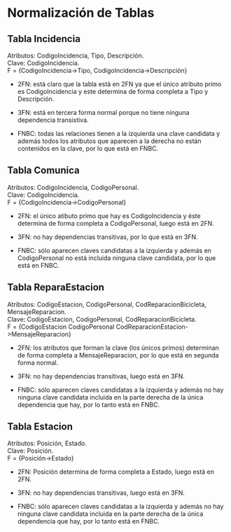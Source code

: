 # Normalización de Tablas

## Tabla Incidencia
Atributos: CodigoIncidencia, Tipo, Descripción.  
Clave: CodigoIncidencia.  
F = {CodigoIncidencia->Tipo, CodigoIncidencia->Descripción}  

- 2FN: está claro que la tabla está en 2FN ya que el único atributo primo es CodigoIncidencia y este determina de forma completa a Tipo y Descripción.  

- 3FN: está en tercera forma normal porque no tiene ninguna dependencia transistiva.  

- FNBC: todas las relaciones tienen a la izquierda una clave candidata y además todos los atributos que aparecen a la derecha no están contenidos en la clave, por lo que está en FNBC.  


## Tabla Comunica  
Atributos: CodigoIncidencia, CodigoPersonal.  
Clave: CodigoIncidencia.  
F = {CodigoIncidencia->CodigoPersonal}  

- 2FN: el único atibuto primo que hay es CodigoIncidencia y éste determina de forma completa a CodigoPersonal, luego está en 2FN.  

- 3FN: no hay dependencias transitivas, por lo que está en 3FN.  

- FNBC: sólo aparecen claves candidatas a la izquierda y además en CodigoPersonal no está incluida ninguna clave candidata, por lo que está en FNBC.


## Tabla ReparaEstacion
Atributos: CodigoEstacion, CodigoPersonal, CodReparacionBicicleta, MensajeReparacion.  
Clave: CodigoEstacion, CodigoPersonal, CodReparacionBicicleta.  
F = {CodigoEstacion CodigoPersonal CodReparacionEstacion->MensajeReparacion}  

- 2FN: los atributos que forman la clave (los únicos primos) determinan de forma completa a MensajeReparacion, por lo que está en segunda forma normal.  

- 3FN: no hay dependencias transitivas, luego está en 3FN.  

- FNBC: sólo aparecen claves candidatas a la izquierda y además no hay ninguna clave candidata incluida en la parte derecha de la única dependencia que hay, por lo tanto está en FNBC.


## Tabla Estacion
Atributos: Posición, Estado.  
Clave: Posición.  
F = {Posición->Estado}  

- 2FN: Posición determina de forma completa a Estado, luego está en 2FN.  

- 3FN: no hay dependencias transitivas, luego está en 3FN.  

- FNBC: sólo aparecen claves candidatas a la izquierda y además no hay ninguna clave candidata incluida en la parte derecha de la única dependencia que hay, por lo tanto está en FNBC.

